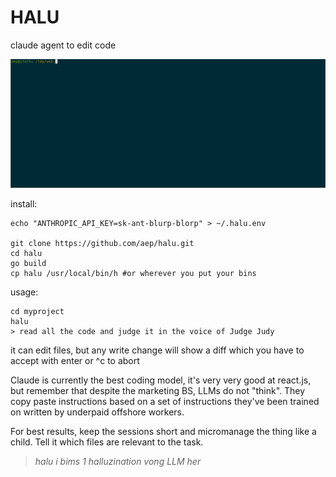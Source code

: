 # HALU

claude agent to edit code

![Screenshot of HALU in action](demo.gif)

install:


    echo "ANTHROPIC_API_KEY=sk-ant-blurp-blorp" > ~/.halu.env

    git clone https://github.com/aep/halu.git
    cd halu
    go build
    cp halu /usr/local/bin/h #or wherever you put your bins


usage:


    cd myproject
    halu
    > read all the code and judge it in the voice of Judge Judy
    


it can edit files, but any write change will show a diff which you have to accept with enter or ^c to abort


Claude is currently the best coding model, it's very very good at react.js, but remember that despite the marketing BS, LLMs do not "think". They copy paste instructions based on a set of instructions they've been trained on written by underpaid offshore workers.

For best results, keep the sessions short and micromanage the thing like a child. Tell it which files are relevant to the task.




> _halu i bims 1 halluzination vong LLM her_
